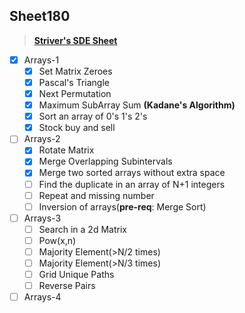 ## Sheet180

> **[Striver's SDE Sheet](https://takeuforward.org/interviews/strivers-sde-sheet-top-coding-interview-problems/)**

- [x] Arrays-1
  - [x] Set Matrix Zeroes
  - [x] Pascal's Triangle
  - [x] Next Permutation 
  - [x] Maximum SubArray Sum **(Kadane's Algorithm)**
  - [x] Sort an array of 0's 1's 2's
  - [x] Stock buy and sell 

- [ ] Arrays-2
  - [x] Rotate Matrix
  - [x] Merge Overlapping Subintervals
  - [x] Merge two sorted arrays without extra space
  - [ ] Find the duplicate in an array of N+1 integers
  - [ ] Repeat and missing number
  - [ ] Inversion of arrays(**pre-req**: Merge Sort)
- [ ] Arrays-3
  - [ ] Search in a 2d Matrix
  - [ ] Pow(x,n)
  - [ ] Majority Element(>N/2 times)
  - [ ] Majority Element(>N/3 times)
  - [ ] Grid Unique Paths
  - [ ] Reverse Pairs
- [ ] Arrays-4
